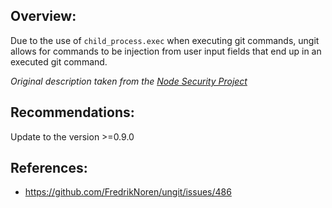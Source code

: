 ## Overview:
Due to the use of `child_process.exec` when executing git commands, ungit allows for commands to be injection from user input fields that end up in an executed git command.

_Original description taken from the [Node Security Project](https://nodesecurity.io/)_

## Recommendations:

Update to the version >=0.9.0

## References:
- https://github.com/FredrikNoren/ungit/issues/486

